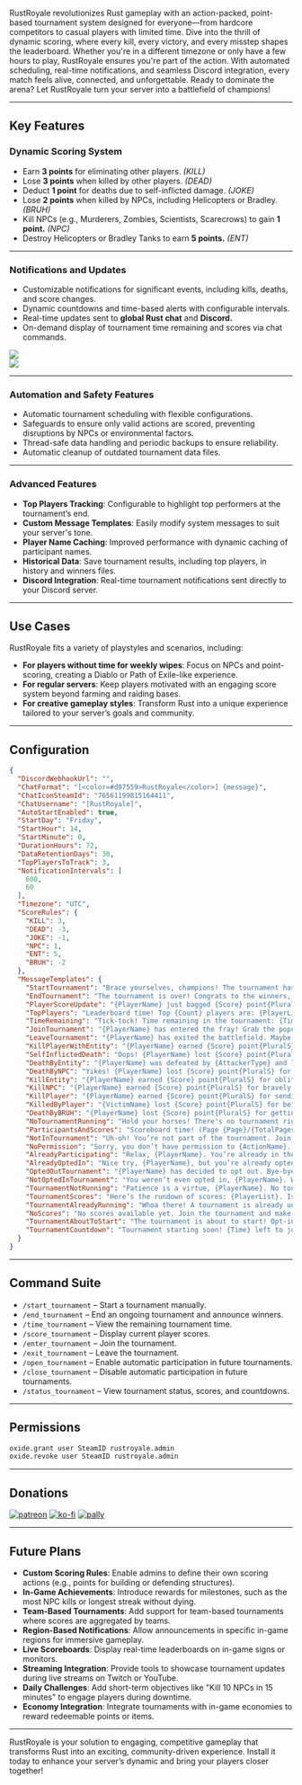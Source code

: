 RustRoyale revolutionizes Rust gameplay with an action-packed, point-based tournament system designed for everyone—from hardcore competitors to casual players with limited time. Dive into the thrill of dynamic scoring, where every kill, every victory, and every misstep shapes the leaderboard. Whether you're in a different timezone or only have a few hours to play, RustRoyale ensures you're part of the action. With automated scheduling, real-time notifications, and seamless Discord integration, every match feels alive, connected, and unforgettable. Ready to dominate the arena? Let RustRoyale turn your server into a battlefield of champions!

---

## Key Features

### **Dynamic Scoring System**
- Earn **3 points** for eliminating other players. *(KILL)*
- Lose **3 points** when killed by other players. *(DEAD)*
- Deduct **1 point** for deaths due to self-inflicted damage. *(JOKE)*
- Lose **2 points** when killed by NPCs, including Helicopters or Bradley. *(BRUH)*
- Kill NPCs (e.g., Murderers, Zombies, Scientists, Scarecrows) to gain **1 point.** *(NPC)*
- Destroy Helicopters or Bradley Tanks to earn **5 points.** *(ENT)*

---

### **Notifications and Updates**
- Customizable notifications for significant events, including kills, deaths, and score changes.
- Dynamic countdowns and time-based alerts with configurable intervals.
- Real-time updates sent to **global Rust chat** and **Discord.**
- On-demand display of tournament time remaining and scores via chat commands.

![](https://potaetobag.live/imgs/potaetobag-rustroyale-ingame.png)  
![](https://potaetobag.live/imgs/potaetobag-rustroyale-discord.png)

---

### **Automation and Safety Features**
- Automatic tournament scheduling with flexible configurations.
- Safeguards to ensure only valid actions are scored, preventing disruptions by NPCs or environmental factors.
- Thread-safe data handling and periodic backups to ensure reliability.
- Automatic cleanup of outdated tournament data files.

---

### **Advanced Features**
- **Top Players Tracking**: Configurable to highlight top performers at the tournament’s end.
- **Custom Message Templates**: Easily modify system messages to suit your server's tone.
- **Player Name Caching**: Improved performance with dynamic caching of participant names.
- **Historical Data**: Save tournament results, including top players, in history and winners files.
- **Discord Integration**: Real-time tournament notifications sent directly to your Discord server.

---

## Use Cases

RustRoyale fits a variety of playstyles and scenarios, including:

- **For players without time for weekly wipes**: Focus on NPCs and point-scoring, creating a Diablo or Path of Exile-like experience.
- **For regular servers**: Keep players motivated with an engaging score system beyond farming and raiding bases.
- **For creative gameplay styles**: Transform Rust into a unique experience tailored to your server’s goals and community.

---

## Configuration

```json
{
  "DiscordWebhookUrl": "",
  "ChatFormat": "[<color=#d97559>RustRoyale</color>] {message}",
  "ChatIconSteamId": "76561199815164411",
  "ChatUsername": "[RustRoyale]",
  "AutoStartEnabled": true,
  "StartDay": "Friday",
  "StartHour": 14,
  "StartMinute": 0,
  "DurationHours": 72,
  "DataRetentionDays": 30,
  "TopPlayersToTrack": 3,
  "NotificationIntervals": [
    600,
    60
  ],
  "Timezone": "UTC",
  "ScoreRules": {
    "KILL": 3,
    "DEAD": -3,
    "JOKE": -1,
    "NPC": 1,
    "ENT": 5,
    "BRUH": -2
  },
  "MessageTemplates": {
    "StartTournament": "Brace yourselves, champions! The tournament has begun! Time to show off those pro skills (or hilarious fails). Time left: {TimeRemaining}. Duration: {Duration} hours.",
    "EndTournament": "The tournament is over! Congrats to the winners, and for the rest... better luck next time (maybe practice a bit?).",
    "PlayerScoreUpdate": "{PlayerName} just bagged {Score} point{PluralS} for {Action}. Somebody's on fire!",
    "TopPlayers": "Leaderboard time! Top {Count} players are: {PlayerList}. Did your name make the cut, or are you just here for fun?",
    "TimeRemaining": "Tick-tock! Time remaining in the tournament: {Time}. Don't waste it—score some points!",
    "JoinTournament": "{PlayerName} has entered the fray! Grab the popcorn, this should be good.",
    "LeaveTournament": "{PlayerName} has exited the battlefield. Maybe they got scared? We’ll never know.",
    "KillPlayerWithEntity": "{PlayerName} earned {Score} point{PluralS} for eliminating {VictimName} with {EntityName} to respawn land! Total score: {TotalScore}. Savage!",
    "SelfInflictedDeath": "Oops! {PlayerName} lost {Score} point{PluralS} for a self-inflicted oopsie. Total score: {TotalScore}. Smooth move, buddy.",
    "DeathByEntity": "{PlayerName} was defeated by {AttackerType} and lost {Score} point{PluralS}. Ouch! Total score: {TotalScore}",
    "DeathByNPC": "Yikes! {PlayerName} lost {Score} point{PluralS} for getting clobbered by an NPC. Total score: {TotalScore}.",
    "KillEntity": "{PlayerName} earned {Score} point{PluralS} for obliterating a {AttackerType}! Total score: {TotalScore}. BOOM!",
    "KillNPC": "{PlayerName} earned {Score} point{PluralS} for bravely taking down an NPC! Total score: {TotalScore}.",
    "KillPlayer": "{PlayerName} earned {Score} point{PluralS} for sending {VictimName} to respawn land! Total score: {TotalScore}.",
    "KilledByPlayer": "{VictimName} lost {Score} point{PluralS} for being killed by {AttackerName}. Total score: {TotalScore}. Better luck next time!",
    "DeathByBRUH": "{PlayerName} lost {Score} point{PluralS} for getting defeated by {EntityName}. Total score: {TotalScore}. BRUH moment!",
    "NoTournamentRunning": "Hold your horses! There's no tournament right now. Next round starts in {TimeRemainingToStart}. Grab a snack meanwhile!",
    "ParticipantsAndScores": "Scoreboard time! (Page {Page}/{TotalPages}): {PlayerList}. Who’s crushing it? Who’s just chilling?",
    "NotInTournament": "Uh-oh! You’re not part of the tournament. Join in, don’t be shy!",
    "NoPermission": "Sorry, you don’t have permission to {ActionName}. Maybe ask the admins for a favor?",
    "AlreadyParticipating": "Relax, {PlayerName}. You’re already in the tournament. No need to double-dip!",
    "AlreadyOptedIn": "Nice try, {PlayerName}, but you’re already opted in. Eager much?",
    "OptedOutTournament": "{PlayerName} has decided to opt out. Bye-bye! Don’t let FOMO get you.",
    "NotOptedInTournament": "You weren’t even opted in, {PlayerName}. Why so dramatic?",
    "TournamentNotRunning": "Patience is a virtue, {PlayerName}. No tournament now. Next round starts in {TimeRemainingToStart}. Go sharpen your skills!",
    "TournamentScores": "Here’s the rundown of scores: {PlayerList}. Is your name shining, or are you just here for the jokes?",
    "TournamentAlreadyRunning": "Whoa there! A tournament is already underway. Time left: {TimeRemaining}. Jump in or cheer from the sidelines!",
    "NoScores": "No scores available yet. Join the tournament and make some history!",
    "TournamentAboutToStart": "The tournament is about to start! Opt-in now to participate.",
    "TournamentCountdown": "Tournament starting soon! {Time} left to join."
  }
}
```

---

## Command Suite

- `/start_tournament` – Start a tournament manually.
- `/end_tournament` – End an ongoing tournament and announce winners.
- `/time_tournament` – View the remaining tournament time.
- `/score_tournament` – Display current player scores.
- `/enter_tournament` – Join the tournament.
- `/exit_tournament` – Leave the tournament.
- `/open_tournament` – Enable automatic participation in future tournaments.
- `/close_tournament` – Disable automatic participation in future tournaments.
- `/status_tournament` – View tournament status, scores, and countdowns.

---

## Permissions

```bash
oxide.grant user SteamID rustroyale.admin
oxide.revoke user SteamID rustroyale.admin
```

---

## Donations

[![patreon](https://img.shields.io/badge/donate-patreon-orange)](https://www.patreon.com/c/Potaetobag)
[![ko-fi](https://img.shields.io/badge/donate-kofi-red)](https://ko-fi.com/potaetobag)
[![pally](https://img.shields.io/badge/donate-pally-purple)](https://pally.gg/p/potaetobag)

---

## Future Plans

- **Custom Scoring Rules**: Enable admins to define their own scoring actions (e.g., points for building or defending structures).
- **In-Game Achievements**: Introduce rewards for milestones, such as the most NPC kills or longest streak without dying.
- **Team-Based Tournaments**: Add support for team-based tournaments where scores are aggregated by teams.
- **Region-Based Notifications**: Allow announcements in specific in-game regions for immersive gameplay.
- **Live Scoreboards**: Display real-time leaderboards on in-game signs or monitors.
- **Streaming Integration**: Provide tools to showcase tournament updates during live streams on Twitch or YouTube.
- **Daily Challenges**: Add short-term objectives like "Kill 10 NPCs in 15 minutes" to engage players during downtime.
- **Economy Integration**: Integrate tournaments with in-game economies to reward redeemable points or items.

---

RustRoyale is your solution to engaging, competitive gameplay that transforms Rust into an exciting, community-driven experience. Install it today to enhance your server’s dynamic and bring your players closer together!
